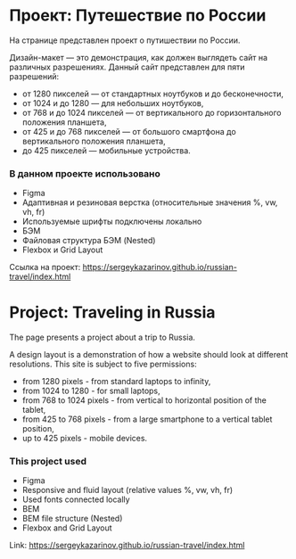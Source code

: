 # Проект: Путешествие по России

На странице представлен проект о путишествии по России.

Дизайн-макет — это демонстрация, как должен выглядеть сайт на различных разрешениях. Данный сайт представлен для пяти разрешений:
* от 1280 пикселей — от стандартных ноутбуков и до бесконечности,
* от 1024 и до 1280 — для небольших ноутбуков,
* от 768 и до 1024 пикселей — от вертикального до горизонтального положения планшета,
* от 425 и до 768 пикселей — от большого смартфона до вертикального положения планшета,
* до 425 пикселей — мобильные устройства.

### В данном проекте использовано
* Figma
* Адаптивная и резиновая верстка (относительные значения %, vw, vh, fr)
* Используемые шрифты подключены локально
* БЭМ
* Файловая структура БЭМ (Nested)
* Flexbox и Grid Layout

Ссылка на проект: https://sergeykazarinov.github.io/russian-travel/index.html

# Project: Traveling in Russia

The page presents a project about a trip to Russia.

A design layout is a demonstration of how a website should look at different resolutions. This site is subject to five permissions:
* from 1280 pixels - from standard laptops to infinity,
* from 1024 to 1280 - for small laptops,
* from 768 to 1024 pixels - from vertical to horizontal position of the tablet,
* from 425 to 768 pixels - from a large smartphone to a vertical tablet position,
* up to 425 pixels - mobile devices.

### This project used
* Figma
* Responsive and fluid layout (relative values ​​%, vw, vh, fr)
* Used fonts connected locally
* BEM
* BEM file structure (Nested)
* Flexbox and Grid Layout

Link: https://sergeykazarinov.github.io/russian-travel/index.html
